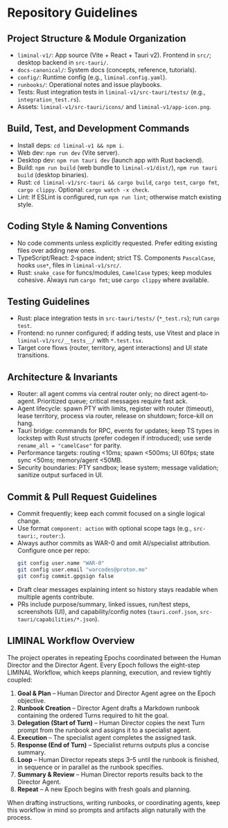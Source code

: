 # Repository Guidelines

## Project Structure & Module Organization
- `liminal-v1/`: App source (Vite + React + Tauri v2). Frontend in `src/`; desktop backend in `src-tauri/`.
- `docs-canonical/`: System docs (concepts, reference, tutorials).
- `config/`: Runtime config (e.g., `liminal.config.yaml`).
- `runbooks/`: Operational notes and issue playbooks.
- Tests: Rust integration tests in `liminal-v1/src-tauri/tests/` (e.g., `integration_test.rs`).
- Assets: `liminal-v1/src-tauri/icons/` and `liminal-v1/app-icon.png`.

## Build, Test, and Development Commands
- Install deps: `cd liminal-v1 && npm i`.
- Web dev: `npm run dev` (Vite server).
- Desktop dev: `npm run tauri dev` (launch app with Rust backend).
- Build: `npm run build` (web bundle to `liminal-v1/dist/`), `npm run tauri build` (desktop binaries).
- Rust: `cd liminal-v1/src-tauri && cargo build`, `cargo test`, `cargo fmt`, `cargo clippy`. Optional: `cargo watch -x check`.
- Lint: If ESLint is configured, run `npm run lint`; otherwise match existing style.

## Coding Style & Naming Conventions
- No code comments unless explicitly requested. Prefer editing existing files over adding new ones.
- TypeScript/React: 2‑space indent; strict TS. Components `PascalCase`, hooks `use*`, files in `liminal-v1/src/`.
- Rust: `snake_case` for funcs/modules, `CamelCase` types; keep modules cohesive. Always run `cargo fmt`; use `cargo clippy` where available.

## Testing Guidelines
- Rust: place integration tests in `src-tauri/tests/` (`*_test.rs`); run `cargo test`.
- Frontend: no runner configured; if adding tests, use Vitest and place in `liminal-v1/src/__tests__/` with `*.test.tsx`.
- Target core flows (router, territory, agent interactions) and UI state transitions.

## Architecture & Invariants
- Router: all agent comms via central router only; no direct agent-to-agent. Prioritized queue; critical messages require fast ack.
- Agent lifecycle: spawn PTY with limits, register with router (timeout), lease territory, process via router, release on shutdown; force-kill on hang.
- Tauri bridge: commands for RPC, events for updates; keep TS types in lockstep with Rust structs (prefer codegen if introduced); use serde `rename_all = "camelCase"` for parity.
- Performance targets: routing <10ms; spawn <500ms; UI 60fps; state sync <50ms; memory/agent <50MB.
- Security boundaries: PTY sandbox; lease system; message validation; sanitize output surfaced in UI.

## Commit & Pull Request Guidelines
- Commit frequently; keep each commit focused on a single logical change.
- Use format `component: action` with optional scope tags (e.g., `src-tauri:`, `router:`).
- Always author commits as WAR-0 and omit AI/specialist attribution. Configure once per repo:
  ```bash
  git config user.name "WAR-0"
  git config user.email "warcodes@proton.me"
  git config commit.gpgsign false
  ```
- Draft clear messages explaining intent so history stays readable when multiple agents contribute.
- PRs include purpose/summary, linked issues, run/test steps, screenshots (UI), and capability/config notes (`tauri.conf.json`, `src-tauri/capabilities/*.json`).

## LIMINAL Workflow Overview
The project operates in repeating Epochs coordinated between the Human Director and the Director Agent. Every Epoch follows the eight-step LIMINAL Workflow, which keeps planning, execution, and review tightly coupled:

1. **Goal & Plan** – Human Director and Director Agent agree on the Epoch objective.
2. **Runbook Creation** – Director Agent drafts a Markdown runbook containing the ordered Turns required to hit the goal.
3. **Delegation (Start of Turn)** – Human Director copies the next Turn prompt from the runbook and assigns it to a specialist agent.
4. **Execution** – The specialist agent completes the assigned task.
5. **Response (End of Turn)** – Specialist returns outputs plus a concise summary.
6. **Loop** – Human Director repeats steps 3–5 until the runbook is finished, in sequence or in parallel as the runbook specifies.
7. **Summary & Review** – Human Director reports results back to the Director Agent.
8. **Repeat** – A new Epoch begins with fresh goals and planning.

When drafting instructions, writing runbooks, or coordinating agents, keep this workflow in mind so prompts and artifacts align naturally with the process.
